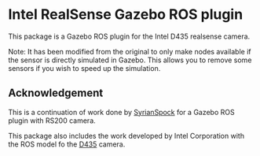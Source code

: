 # Intel RealSense Gazebo ROS plugin

This package is a Gazebo ROS plugin for the Intel D435 realsense camera.

Note: It has been modified from the original to only make nodes available if the sensor is directly simulated in Gazebo. This allows you to remove some sensors if you wish to speed up the simulation. 

 
## Acknowledgement

This is a continuation of work done by [SyrianSpock](https://github.com/SyrianSpock) for a Gazebo ROS plugin with RS200 camera.

This package also includes the work developed by Intel Corporation with the ROS model fo the [D435](https://github.com/intel-ros/realsense) camera.
